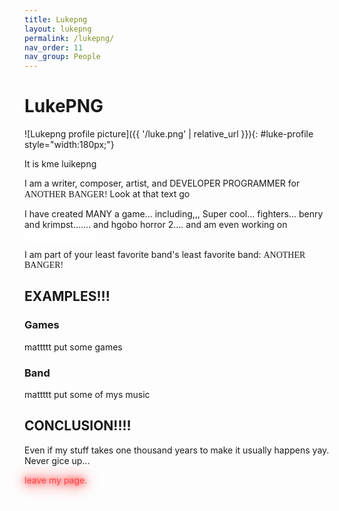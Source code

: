 ```yaml
---
title: Lukepng
layout: lukepng
permalink: /lukepng/
nav_order: 11
nav_group: People
---
```


# LukePNG

![Lukepng profile picture]({{ '/luke.png' | relative_url }}){: #luke-profile style="width:180px;"}

It is kme luikepng

I am a writer, composer, artist, and DEVELOPER PROGRAMMER for <span class="shake" style="font-family: 'Comic Sans MS', 'Comic Sans', cursive;">ANOTHER BANGER!</span>
Look at that text go

I have created MANY a game... including,,, Super cool... fighters... benry and krimpst....... and hgobo horror 2.... and am even working on <span style="background-color: white; color: white; padding: 2px 20px;">REDACTED</span>

I am part of your least favorite band's least favorite band: <span class="shake" style="font-family: 'Comic Sans MS', 'Comic Sans', cursive;">ANOTHER BANGER!</span>

## EXAMPLES!!!

### Games

mattttt put some games

### Band

mattttt put some of mys music

## CONCLUSION!!!!

Even if my stuff takes one thousand years to make it usually happens yay. Never gice up...

<span style="color: #ff4444; text-shadow: 0 0 10px #ff0000, 0 0 20px #ff0000, 0 0 30px #ff0000;">leave my page.</span>
